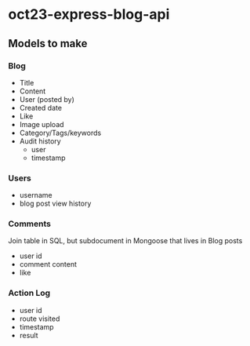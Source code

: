 # oct23-express-blog-api

## Models to make

### Blog

- Title
- Content
- User (posted by)
- Created date
- Like
- Image upload
- Category/Tags/keywords
- Audit history
  - user
  - timestamp

### Users

- username
- blog post view history

### Comments

Join table in SQL, but subdocument in Mongoose that lives in Blog posts

- user id
- comment content
- like

### Action Log

- user id
- route visited
- timestamp
- result
